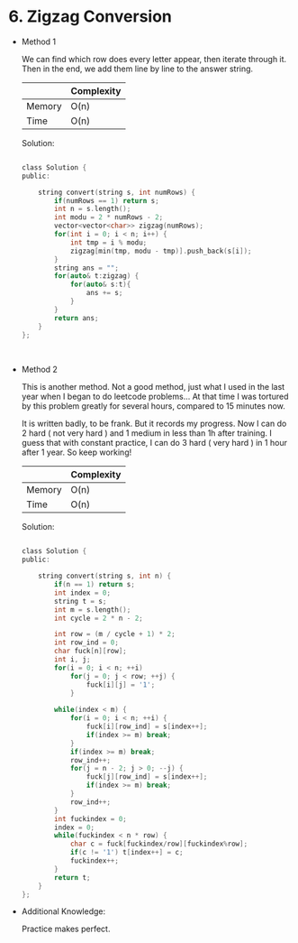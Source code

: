 # 6. Zigzag Conversion 
- Method 1

    We can find which row does every letter appear, then iterate through it. Then in the end, we add them line by line to the answer string.

    | |   Complexity  |
    | ----------- | ----------- | 
    |  Memory     | O(n) | 
    |      Time       |  O(n) | 


    Solution:

    ``` h

    class Solution {
    public:

        string convert(string s, int numRows) {
            if(numRows == 1) return s;
            int n = s.length();
            int modu = 2 * numRows - 2;
            vector<vector<char>> zigzag(numRows);
            for(int i = 0; i < n; i++) {
                int tmp = i % modu;
                zigzag[min(tmp, modu - tmp)].push_back(s[i]);
            }
            string ans = "";
            for(auto& t:zigzag) {
                for(auto& s:t){
                    ans += s;
                }
            }
            return ans;
        }
    };

    ```

<br>

- Method 2

    This is another method. Not a good method, just what I used in the last year when I began to do leetcode problems... At that time I was tortured by this problem greatly for several hours, compared to 15 minutes now. 

    It is written badly, to be frank. But it records my progress. Now I can do 2 hard ( not very hard ) and 1 medium in less than 1h after training. I guess that with constant practice, I can do 3 hard ( very hard ) in 1 hour after 1 year. So keep working!

    | |   Complexity  |
    | ----------- | ----------- | 
    |  Memory     | O(n) | 
    |      Time       |  O(n) | 


    Solution:

    ``` h

    class Solution {
    public:

        string convert(string s, int n) {
            if(n == 1) return s;
            int index = 0;
            string t = s;
            int m = s.length();
            int cycle = 2 * n - 2;

            int row = (m / cycle + 1) * 2;
            int row_ind = 0;
            char fuck[n][row];
            int i, j;
            for(i = 0; i < n; ++i)
                for(j = 0; j < row; ++j) {
                    fuck[i][j] = '1';
                }
            
            while(index < m) {
                for(i = 0; i < n; ++i) {
                    fuck[i][row_ind] = s[index++];
                    if(index >= m) break;
                }
                if(index >= m) break;
                row_ind++;
                for(j = n - 2; j > 0; --j) {
                    fuck[j][row_ind] = s[index++];
                    if(index >= m) break;
                }
                row_ind++;
            }
            int fuckindex = 0;
            index = 0;
            while(fuckindex < n * row) {
                char c = fuck[fuckindex/row][fuckindex%row];
                if(c != '1') t[index++] = c;
                fuckindex++;
            }
            return t;
        }
    };

    ```

- Additional Knowledge:
       
    Practice makes perfect.



<br>